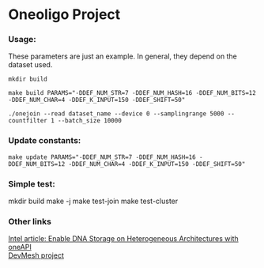 # Oneoligo Project

### Usage: 

These parameters are just an example. In general, they depend on the dataset used.

```
mkdir build

make build PARAMS="-DDEF_NUM_STR=7 -DDEF_NUM_HASH=16 -DDEF_NUM_BITS=12 -DDEF_NUM_CHAR=4 -DDEF_K_INPUT=150 -DDEF_SHIFT=50"

./onejoin --read dataset_name --device 0 --samplingrange 5000 --countfilter 1 --batch_size 10000
```


### Update constants:

```
make update PARAMS="-DDEF_NUM_STR=7 -DDEF_NUM_HASH=16 -DDEF_NUM_BITS=12 -DDEF_NUM_CHAR=4 -DDEF_K_INPUT=150 -DDEF_SHIFT=50"
```


### Simple test:

mkdir build
make -j
make test-join
make test-cluster

### Other links

[Intel article: Enable DNA Storage on Heterogeneous Architectures with oneAPI](https://software.intel.com/content/www/us/en/develop/articles/dna-storage-heterogeneous-architectures-oneapi.html) <br>
[DevMesh project](https://devmesh.intel.com/projects/oneoligo)


